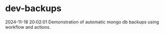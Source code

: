 # dev-backups
2024-11-18 20:02:01 Demonstration of automatic mongo db backups using workflow and actions.
